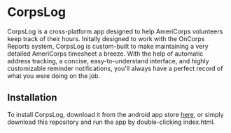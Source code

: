 # CorpsLog
CorpsLog is a cross-platform app designed to help AmeriCorps volunteers keep track of their hours. Initally designed to work with the OnCorps Reports system, CorpsLog is custom-built to make maintaining a very detailed AmeriCorps timesheet a breeze. With the help of automatic address tracking, a concise, easy-to-understand interface, and highly customizable reminder notifications, you'll always have a perfect record of what you were doing on the job.

## Installation 
To install CorpsLog, download it from the android app store [here](https://play.google.com/store/apps/details?id=org.danstuff.corpslog), or simply download this repository and run the app by double-clicking index.html. 
